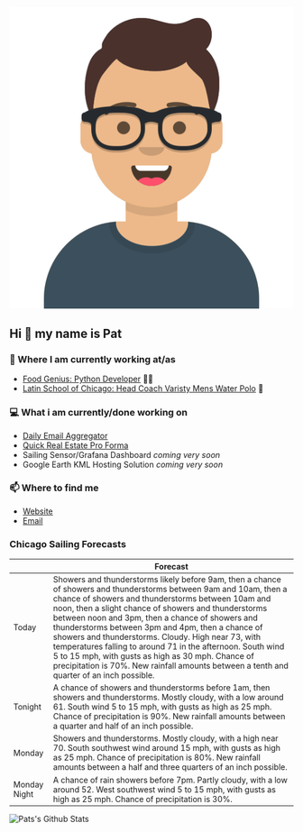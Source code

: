 [![Social banner for p-j-falconer](https://raw.githubusercontent.com/P-J-FALCONER/P-J-FALCONER/master/assets/avataaars.svg)](https://patfalconer.com/)
## Hi :wave: my name is Pat

### 💼 Where I am currently working at/as
- [Food Genius: Python Developer](https://getfoodgenius.com/) 🍔🐍
- [Latin School of Chicago: Head Coach Varisty Mens Water Polo](https://www.latinschool.org/) 🤽


### 💻 What i am currently/done working on
 - [Daily Email Aggregator](https://github.com/P-J-FALCONER/dott_daily_mail)
 - [Quick Real Estate Pro Forma](https://github.com/P-J-FALCONER/henry)
 - Sailing Sensor/Grafana Dashboard *coming very soon*
 - Google Earth KML Hosting Solution *coming very soon*

### 📫 Where to find me
 - [Website](https://patfalconer.com/)
 - [Email](mailto:patrick.j.falconer@gmail.com)


### Chicago Sailing Forecasts
|   | Forecast  |
|---|---|
| Today | Showers and thunderstorms likely before 9am, then a chance of showers and thunderstorms between 9am and 10am, then a chance of showers and thunderstorms between 10am and noon, then a slight chance of showers and thunderstorms between noon and 3pm, then a chance of showers and thunderstorms between 3pm and 4pm, then a chance of showers and thunderstorms. Cloudy. High near 73, with temperatures falling to around 71 in the afternoon. South wind 5 to 15 mph, with gusts as high as 30 mph. Chance of precipitation is 70%. New rainfall amounts between a tenth and quarter of an inch possible. |
| Tonight | A chance of showers and thunderstorms before 1am, then showers and thunderstorms. Mostly cloudy, with a low around 61. South wind 5 to 15 mph, with gusts as high as 25 mph. Chance of precipitation is 90%. New rainfall amounts between a quarter and half of an inch possible. |
| Monday | Showers and thunderstorms. Mostly cloudy, with a high near 70. South southwest wind around 15 mph, with gusts as high as 25 mph. Chance of precipitation is 80%. New rainfall amounts between a half and three quarters of an inch possible. |
| Monday Night | A chance of rain showers before 7pm. Partly cloudy, with a low around 52. West southwest wind 5 to 15 mph, with gusts as high as 25 mph. Chance of precipitation is 30%. |

![Pats's Github Stats](https://github-readme-stats.vercel.app/api?username=p-j-falconer&show_icons=true&theme=radical)
